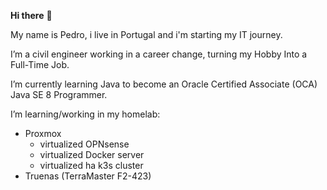 **Hi there** 👋

My name is Pedro, i live in Portugal and i'm starting my IT journey.

I’m a civil engineer working in a career change, turning my Hobby Into a Full-Time Job.

I’m currently learning Java to become an Oracle Certified Associate (OCA) Java SE 8 Programmer.

I’m learning/working in my homelab:
- Proxmox
  * virtualized OPNsense
  * virtualized Docker server
  * virtualized ha k3s cluster
- Truenas (TerraMaster F2-423)
